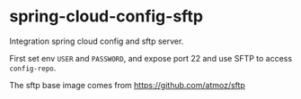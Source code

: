 # spring-cloud-config-sftp

Integration spring cloud config and sftp server.  

First set env `USER` and `PASSWORD`, and expose port 22 and use SFTP to access `config-repo`.

The sftp base image comes from https://github.com/atmoz/sftp
